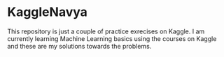 # KaggleNavya
This repository is just a couple of practice exrecises on Kaggle. 
I am currently learning Machine Learning basics using the courses on Kaggle and these are my solutions towards the problems. 
